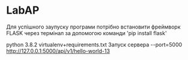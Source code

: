 # LabAP
Для успішного заупуску програми потрібно встановити фреймворк FLASK через термінал за допомогою команди 
'pip install flask'

python 3.8.2 virtualenv+requirements.txt
Запуск сервера
--port=5000
http://127.0.0.1:5000/api/v1/hello-world-13
